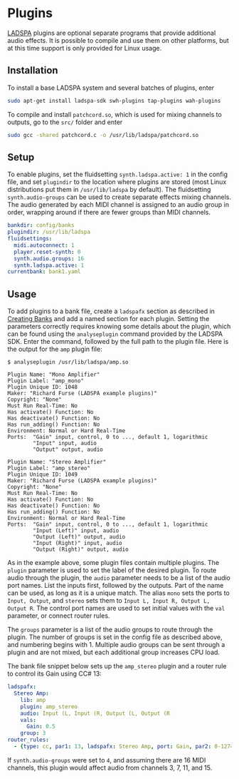 # Plugins

[LADSPA](https://www.ladspa.org/) plugins are optional separate programs that provide additional audio effects. It is possible to compile and use them on other platforms, but at this time support is only provided for Linux usage.

## Installation

To install a base LADSPA system and several batches of plugins, enter

```bash
sudo apt-get install ladspa-sdk swh-plugins tap-plugins wah-plugins
```

To compile and install `patchcord.so`, which is used for mixing channels to outputs, go to the `src/` folder and enter

```bash
sudo gcc -shared patchcord.c -o /usr/lib/ladspa/patchcord.so
```

## Setup

To enable plugins, set the fluidsetting `synth.ladspa.active: 1` in the config file, and set `plugindir` to the location where plugins are stored (most Linux distributions put them in `/usr/lib/ladspa` by default). The fluidsetting `synth.audio-groups` can be used to create separate effects mixing channels. The audio generated by each MIDI channel is assigned to an audio group in order, wrapping around if there are fewer groups than MIDI channels.

```yaml
bankdir: config/banks
plugindir: /usr/lib/ladspa
fluidsettings:
  midi.autoconnect: 1
  player.reset-synth: 0
  synth.audio.groups: 16
  synth.ladspa.active: 1
currentbank: bank1.yaml
```

## Usage

To add plugins to a bank file, create a `ladspafx` section as described in [Creating Banks](bank_files.md#ladspafx) and add a named section for each plugin. Setting the parameters correctly requires knowing some details about the plugin, which can be found using the `analyseplugin` command provided by the LADSPA SDK. Enter the command, followed by the full path to the plugin file. Here is the output for the `amp` plugin file:

```shell
$ analyseplugin /usr/lib/ladspa/amp.so

Plugin Name: "Mono Amplifier"
Plugin Label: "amp_mono"
Plugin Unique ID: 1048
Maker: "Richard Furse (LADSPA example plugins)"
Copyright: "None"
Must Run Real-Time: No
Has activate() Function: No
Has deactivate() Function: No
Has run_adding() Function: No
Environment: Normal or Hard Real-Time
Ports:  "Gain" input, control, 0 to ..., default 1, logarithmic
        "Input" input, audio
        "Output" output, audio

Plugin Name: "Stereo Amplifier"
Plugin Label: "amp_stereo"
Plugin Unique ID: 1049
Maker: "Richard Furse (LADSPA example plugins)"
Copyright: "None"
Must Run Real-Time: No
Has activate() Function: No
Has deactivate() Function: No
Has run_adding() Function: No
Environment: Normal or Hard Real-Time
Ports:  "Gain" input, control, 0 to ..., default 1, logarithmic
        "Input (Left)" input, audio
        "Output (Left)" output, audio
        "Input (Right)" input, audio
        "Output (Right)" output, audio
```

As in the example above, some plugin files contain multiple plugins. The `plugin` parameter is used to set the label of the desired plugin. To route audio through the plugin, the `audio` parameter needs to be a list of the audio port names. List the inputs first, followed by the outputs. Part of the name can be used, as long as it is a unique match. The alias `mono` sets the ports to `Input, Output`, and `stereo` sets them to `Input L, Input R, Output L, Output R`. The control port names are used to set initial values with the `val` parameter, or connect router rules.

The `groups` parameter is a list of the audio groups to route through the plugin. The number of groups is set in the config file as described above, and numbering begins with 1. Multiple audio groups can be sent through a plugin and are not mixed, but each additional group increases CPU load.
 
The bank file snippet below sets up the `amp_stereo` plugin and a router rule to control its Gain using CC# 13:

```yaml
ladspafx:
  Stereo Amp:
	lib: amp
	plugin: amp_stereo
	audio: Input (L, Input (R, Output (L, Output (R
	vals:
	  Gain: 0.5
	group: 3
router_rules:
  - {type: cc, par1: 13, ladspafx: Stereo Amp, port: Gain, par2: 0-127=0-1}
```

If `synth.audio-groups` were set to `4`, and assuming there are 16 MIDI channels, this plugin would affect audio from channels 3, 7, 11, and 15.
